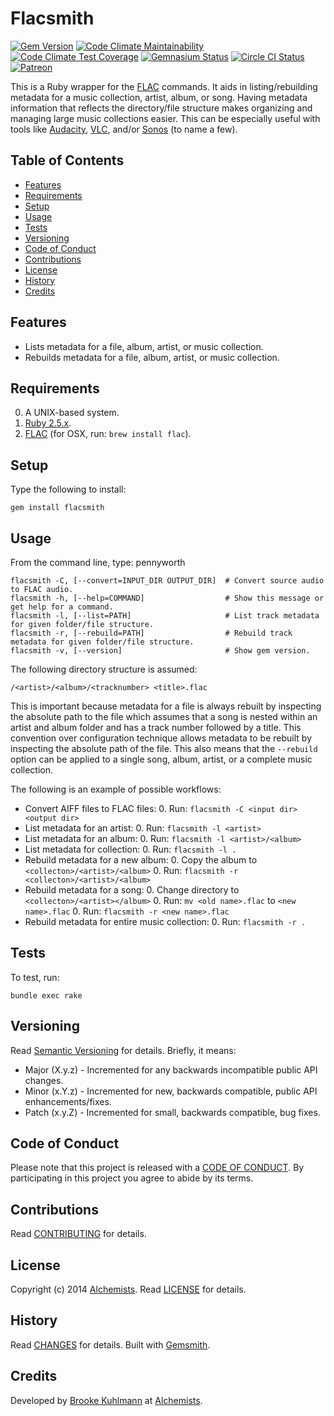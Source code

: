 # Flacsmith

[![Gem Version](https://badge.fury.io/rb/flacsmith.svg)](http://badge.fury.io/rb/flacsmith)
[![Code Climate Maintainability](https://api.codeclimate.com/v1/badges/1c9fab2b1d26ad819817/maintainability)](https://codeclimate.com/github/bkuhlmann/flacsmith/maintainability)
[![Code Climate Test Coverage](https://api.codeclimate.com/v1/badges/1c9fab2b1d26ad819817/test_coverage)](https://codeclimate.com/github/bkuhlmann/flacsmith/test_coverage)
[![Gemnasium Status](https://gemnasium.com/bkuhlmann/flacsmith.svg)](https://gemnasium.com/bkuhlmann/flacsmith)
[![Circle CI Status](https://circleci.com/gh/bkuhlmann/flacsmith.svg?style=svg)](https://circleci.com/gh/bkuhlmann/flacsmith)
[![Patreon](https://img.shields.io/badge/patreon-donate-brightgreen.svg)](https://www.patreon.com/bkuhlmann)

This is a Ruby wrapper for the [FLAC](https://xiph.org/flac) commands. It aids in listing/rebuilding
metadata for a music collection, artist, album, or song. Having metadata information that reflects
the directory/file structure makes organizing and managing large music collections easier. This can
be especially useful with tools like [Audacity](http://audacity.sourceforge.net),
[VLC](https://www.videolan.org/vlc/index.html), and/or [Sonos](http://www.sonos.com) (to name a
few).

<!-- Tocer[start]: Auto-generated, don't remove. -->

## Table of Contents

  - [Features](#features)
  - [Requirements](#requirements)
  - [Setup](#setup)
  - [Usage](#usage)
  - [Tests](#tests)
  - [Versioning](#versioning)
  - [Code of Conduct](#code-of-conduct)
  - [Contributions](#contributions)
  - [License](#license)
  - [History](#history)
  - [Credits](#credits)

<!-- Tocer[finish]: Auto-generated, don't remove. -->

## Features

- Lists metadata for a file, album, artist, or music collection.
- Rebuilds metadata for a file, album, artist, or music collection.

## Requirements

0. A UNIX-based system.
0. [Ruby 2.5.x](https://www.ruby-lang.org).
0. [FLAC](https://xiph.org/flac) (for OSX, run: `brew install flac`).

## Setup

Type the following to install:

    gem install flacsmith

## Usage

From the command line, type: pennyworth

    flacsmith -C, [--convert=INPUT_DIR OUTPUT_DIR]  # Convert source audio to FLAC audio.
    flacsmith -h, [--help=COMMAND]                  # Show this message or get help for a command.
    flacsmith -l, [--list=PATH]                     # List track metadata for given folder/file structure.
    flacsmith -r, [--rebuild=PATH]                  # Rebuild track metadata for given folder/file structure.
    flacsmith -v, [--version]                       # Show gem version.

The following directory structure is assumed:

    /<artist>/<album>/<tracknumber> <title>.flac

This is important because metadata for a file is always rebuilt by inspecting the absolute path to
the file which assumes that a song is nested within an artist and album folder and has a track
number followed by a title. This convention over configuration technique allows metadata to be
rebuilt by inspecting the absolute path of the file. This also means that the `--rebuild` option can
be applied to a single song, album, artist, or a complete music collection.

The following is an example of possible workflows:

- Convert AIFF files to FLAC files:
  0. Run: `flacsmith -C <input dir> <output dir>`
- List metadata for an artist:
  0. Run: `flacsmith -l <artist>`
- List metadata for an album:
  0. Run: `flacsmith -l <artist>/<album>`
- List metadata for collection:
  0. Run: `flacsmith -l .`
- Rebuild metadata for a new album:
  0. Copy the album to `<collecton>/<artist>/<album>`
  0. Run: `flacsmith -r <collecton>/<artist>/<album>`
- Rebuild metadata for a song:
  0. Change directory to `<collecton>/<artist></album>`
  0. Run: `mv <old name>.flac` to `<new name>.flac`
  0. Run: `flacsmith -r <new name>.flac`
- Rebuild metadata for entire music collection:
  0. Run: `flacsmith -r .`

## Tests

To test, run:

    bundle exec rake

## Versioning

Read [Semantic Versioning](http://semver.org) for details. Briefly, it means:

- Major (X.y.z) - Incremented for any backwards incompatible public API changes.
- Minor (x.Y.z) - Incremented for new, backwards compatible, public API enhancements/fixes.
- Patch (x.y.Z) - Incremented for small, backwards compatible, bug fixes.

## Code of Conduct

Please note that this project is released with a [CODE OF CONDUCT](CODE_OF_CONDUCT.md). By
participating in this project you agree to abide by its terms.

## Contributions

Read [CONTRIBUTING](CONTRIBUTING.md) for details.

## License

Copyright (c) 2014 [Alchemists](https://www.alchemists.io).
Read [LICENSE](LICENSE.md) for details.

## History

Read [CHANGES](CHANGES.md) for details.
Built with [Gemsmith](https://github.com/bkuhlmann/gemsmith).

## Credits

Developed by [Brooke Kuhlmann](https://www.alchemists.io) at
[Alchemists](https://www.alchemists.io).

